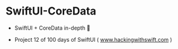# SwiftUI-CoreData

 - SwiftUI + CoreData in-depth 🔰
 
 - Project 12 of 100 days of SwiftUI ( www.hackingwithswift.com )
